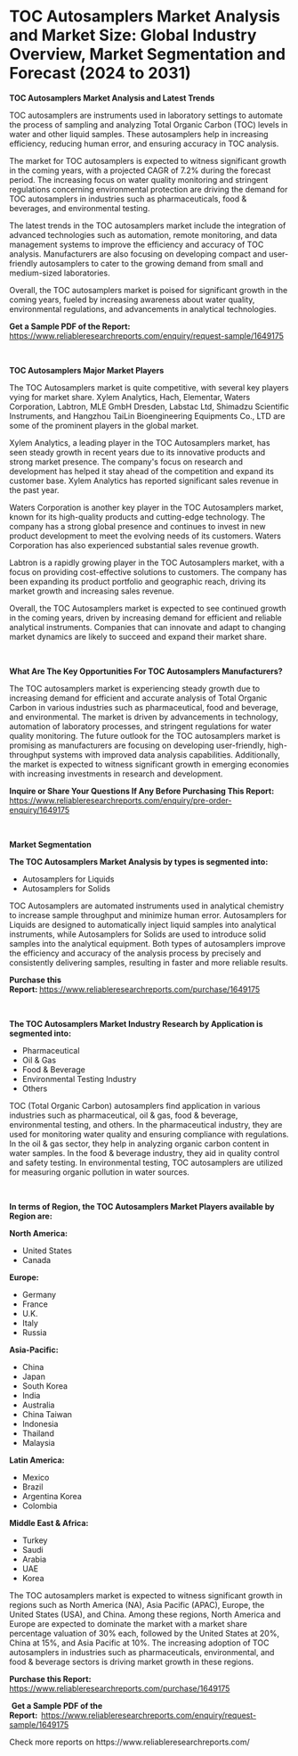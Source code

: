 <p><h1>TOC Autosamplers Market Analysis and Market Size: Global Industry Overview, Market Segmentation and Forecast (2024 to 2031)</h1></p><p><strong>TOC Autosamplers Market Analysis and Latest Trends</strong></p>
<p><p>TOC autosamplers are instruments used in laboratory settings to automate the process of sampling and analyzing Total Organic Carbon (TOC) levels in water and other liquid samples. These autosamplers help in increasing efficiency, reducing human error, and ensuring accuracy in TOC analysis.</p><p>The market for TOC autosamplers is expected to witness significant growth in the coming years, with a projected CAGR of 7.2% during the forecast period. The increasing focus on water quality monitoring and stringent regulations concerning environmental protection are driving the demand for TOC autosamplers in industries such as pharmaceuticals, food & beverages, and environmental testing.</p><p>The latest trends in the TOC autosamplers market include the integration of advanced technologies such as automation, remote monitoring, and data management systems to improve the efficiency and accuracy of TOC analysis. Manufacturers are also focusing on developing compact and user-friendly autosamplers to cater to the growing demand from small and medium-sized laboratories.</p><p>Overall, the TOC autosamplers market is poised for significant growth in the coming years, fueled by increasing awareness about water quality, environmental regulations, and advancements in analytical technologies.</p></p>
<p><strong>Get a Sample PDF of the Report:&nbsp;</strong> <a href="https://www.reliableresearchreports.com/enquiry/request-sample/1649175">https://www.reliableresearchreports.com/enquiry/request-sample/1649175</a></p>
<p>&nbsp;</p>
<p><strong>TOC Autosamplers Major Market Players</strong></p>
<p><p>The TOC Autosamplers market is quite competitive, with several key players vying for market share. Xylem Analytics, Hach, Elementar, Waters Corporation, Labtron, MLE GmbH Dresden, Labstac Ltd, Shimadzu Scientific Instruments, and Hangzhou TaiLin Bioengineering Equipments Co., LTD are some of the prominent players in the global market.</p><p>Xylem Analytics, a leading player in the TOC Autosamplers market, has seen steady growth in recent years due to its innovative products and strong market presence. The company's focus on research and development has helped it stay ahead of the competition and expand its customer base. Xylem Analytics has reported significant sales revenue in the past year.</p><p>Waters Corporation is another key player in the TOC Autosamplers market, known for its high-quality products and cutting-edge technology. The company has a strong global presence and continues to invest in new product development to meet the evolving needs of its customers. Waters Corporation has also experienced substantial sales revenue growth.</p><p>Labtron is a rapidly growing player in the TOC Autosamplers market, with a focus on providing cost-effective solutions to customers. The company has been expanding its product portfolio and geographic reach, driving its market growth and increasing sales revenue.</p><p>Overall, the TOC Autosamplers market is expected to see continued growth in the coming years, driven by increasing demand for efficient and reliable analytical instruments. Companies that can innovate and adapt to changing market dynamics are likely to succeed and expand their market share.</p></p>
<p>&nbsp;</p>
<p><strong>What Are The Key Opportunities For TOC Autosamplers Manufacturers?</strong></p>
<p><p>The TOC autosamplers market is experiencing steady growth due to increasing demand for efficient and accurate analysis of Total Organic Carbon in various industries such as pharmaceutical, food and beverage, and environmental. The market is driven by advancements in technology, automation of laboratory processes, and stringent regulations for water quality monitoring. The future outlook for the TOC autosamplers market is promising as manufacturers are focusing on developing user-friendly, high-throughput systems with improved data analysis capabilities. Additionally, the market is expected to witness significant growth in emerging economies with increasing investments in research and development.</p></p>
<p><strong>Inquire or Share Your Questions If Any Before Purchasing This Report:</strong> <a href="https://www.reliableresearchreports.com/enquiry/pre-order-enquiry/1649175">https://www.reliableresearchreports.com/enquiry/pre-order-enquiry/1649175</a></p>
<p>&nbsp;</p>
<p><strong>Market Segmentation</strong></p>
<p><strong>The TOC Autosamplers Market Analysis by types is segmented into:</strong></p>
<p><ul><li>Autosamplers for Liquids</li><li>Autosamplers for Solids</li></ul></p>
<p><p>TOC Autosamplers are automated instruments used in analytical chemistry to increase sample throughput and minimize human error. Autosamplers for Liquids are designed to automatically inject liquid samples into analytical instruments, while Autosamplers for Solids are used to introduce solid samples into the analytical equipment. Both types of autosamplers improve the efficiency and accuracy of the analysis process by precisely and consistently delivering samples, resulting in faster and more reliable results.</p></p>
<p><strong>Purchase this Report:&nbsp;</strong><a href="https://www.reliableresearchreports.com/purchase/1649175">https://www.reliableresearchreports.com/purchase/1649175</a></p>
<p>&nbsp;</p>
<p><strong>The TOC Autosamplers Market Industry Research by Application is segmented into:</strong></p>
<p><ul><li>Pharmaceutical</li><li>Oil & Gas</li><li>Food & Beverage</li><li>Environmental Testing Industry</li><li>Others</li></ul></p>
<p><p>TOC (Total Organic Carbon) autosamplers find application in various industries such as pharmaceutical, oil & gas, food & beverage, environmental testing, and others. In the pharmaceutical industry, they are used for monitoring water quality and ensuring compliance with regulations. In the oil & gas sector, they help in analyzing organic carbon content in water samples. In the food & beverage industry, they aid in quality control and safety testing. In environmental testing, TOC autosamplers are utilized for measuring organic pollution in water sources.</p></p>
<p>&nbsp;</p>
<p><strong>In terms of Region, the TOC Autosamplers Market Players available by Region are:</strong></p>
<p>
    <p> <strong> North America: </strong>
        <ul>
            <li>United States</li>
            <li>Canada</li>
        </ul>
        </p> 
    <p> <strong> Europe: </strong>
        <ul>
            <li>Germany</li>
            <li>France</li>
            <li>U.K.</li>
            <li>Italy</li>
            <li>Russia</li>
        </ul>
        </p> 
    <p> <strong> Asia-Pacific: </strong>
        <ul>
            <li>China</li>
            <li>Japan</li>
            <li>South Korea</li>
            <li>India</li>
            <li>Australia</li>
            <li>China Taiwan</li>
            <li>Indonesia</li>
            <li>Thailand</li>
            <li>Malaysia</li>
        </ul>
        </p> 
    <p> <strong> Latin America: </strong>
        <ul>
            <li>Mexico</li>
            <li>Brazil</li>
            <li>Argentina Korea</li>
            <li>Colombia</li>
        </ul>
        </p> 
    <p> <strong> Middle East & Africa: </strong>
        <ul>
            <li>Turkey</li>
            <li>Saudi</li>
            <li>Arabia</li>
            <li>UAE</li>
            <li>Korea</li>
        </ul>
    </p>
    </p>
<p><p>The TOC autosamplers market is expected to witness significant growth in regions such as North America (NA), Asia Pacific (APAC), Europe, the United States (USA), and China. Among these regions, North America and Europe are expected to dominate the market with a market share percentage valuation of 30% each, followed by the United States at 20%, China at 15%, and Asia Pacific at 10%. The increasing adoption of TOC autosamplers in industries such as pharmaceuticals, environmental, and food & beverage sectors is driving market growth in these regions.</p></p>
<p><strong>Purchase this Report: </strong><a href="https://www.reliableresearchreports.com/purchase/1649175">https://www.reliableresearchreports.com/purchase/1649175</a></p>
<p>&nbsp;<strong>Get a Sample PDF of the Report:&nbsp;&nbsp;</strong><a href="https://www.reliableresearchreports.com/enquiry/request-sample/1649175">https://www.reliableresearchreports.com/enquiry/request-sample/1649175</a></p>
<p><strong></strong></p>
<p>Check more reports on https://www.reliableresearchreports.com/</p>